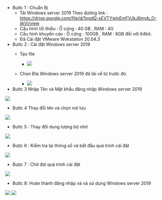 - Bước 1 : Chuẩn Bị 
    + Tải Windows server 2019 Theo đường link : https://drive.google.com/file/d/1ogdQ-xEVTYwlxEmFVJkJ6myb_O-jlkVi/view 
    + Cấu hình tối thiểu : Ổ cứng : 40 GB , RAM : 4G
    + Cấu hình khuyến cáo : Ổ cứng : 100GB , RAM : 8GB đối với 64bit.
    + Đã Cài đặt VMware Wokstation 20.04.3
- Bước 2 : Cài đặt Windows server 2019
   + Tạo file
        - <img src = "../img/Screenshot_1.png">
        
    + Chọn Đĩa Windows server 2019 đã tải về từ trước đó.
        - <img src = "../img/Screenshot_4.png">
- Bước 3 Nhập Tên và Mật khẩu đăng nhập Windows server 2019
<img src = "../img/Screenshot_6.png">

- Bước 4 Thay đổi tên và chọn nơi lưu
<img src = "../img/Screenshot_5.png">

- Bước 5 : Thay đổi dung lượng bộ nhớ 
<img src = "../img/Screenshot_8.png">

- Bược 6 : Kiểm tra lại thông số và bắt đầu quá trình cài đặt
<img src = "../img/Screenshot_9.png">

- Bược 7 : Chờ đợi quá trình cài đặt 
<img src = "../img/Screenshot_10.png">

- Bước 8: Hoàn thành đăng nhập và và sử dụng Windows server 2019
<img src = "../img/Screenshot_11.png">
<img src = "../img/Screenshot_12.png">